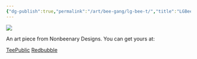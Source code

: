 ```yaml
---
{"dg-publish":true,"permalink":"/art/bee-gang/lg-bee-t/","title":"LGBeeT","tags":["Art","Bees","LGBTQ","Rainbow"]}
---
```



![](https://baserow-media.ams3.digitaloceanspaces.com/user_files/rnl5RX0w8oBZdYIef5IZZYBO0iYEMGRK_582dd83eb99d90a7f73e27901c1aab65854565002b17e4a359db6f7b50c6188c.png)

An art piece from Nonbeenary Designs. You can get yours at:

[TeePublic](https://www.teepublic.com/t-shirt/37151562-l-g-bee-t-lgbt-bisexual-shirt?store_id=258912)
[Redbubble](https://www.redbubble.com/shop/ap/147499372?ref=studio-promote)
